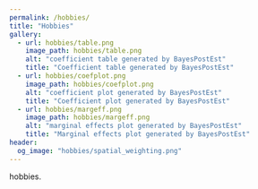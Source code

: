 ```yaml
---
permalink: /hobbies/
title: "Hobbies"
gallery:
  - url: hobbies/table.png
    image_path: hobbies/table.png
    alt: "coefficient table generated by BayesPostEst"
    title: "Coefficient table generated by BayesPostEst"
  - url: hobbies/coefplot.png
    image_path: hobbies/coefplot.png
    alt: "coefficient plot generated by BayesPostEst"
    title: "Coefficient plot generated by BayesPostEst"
  - url: hobbies/margeff.png
    image_path: hobbies/margeff.png
    alt: "marginal effects plot generated by BayesPostEst"
    title: "Marginal effects plot generated by BayesPostEst"
header:
  og_image: "hobbies/spatial_weighting.png"
---
```


hobbies. 